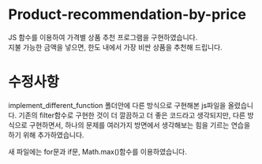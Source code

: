 # Product-recommendation-by-price

JS 함수를 이용하여 가격별 상품 추천 프로그램을 구현하였습니다.  
지불 가능한 금액을 넣으면, 한도 내에서 가장 비싼 상품을 추천해 드립니다.

# 수정사항
implement_different_function 폴더안에 다른 방식으로 구현해본 js파일을 올렸습니다.
기존의 filter함수로 구현한 것이 더 깔끔하고 더 좋은 코드라고 생각되지만,
다른 방식으로 구현하면서, 하나의 문제를 여러가지 방면에서 생각해보는 힘을 기르는 연습을 하기 위해 추가하였습니다.

새 파일에는 for문과 if문, Math.max()함수를 이용하였습니다.
